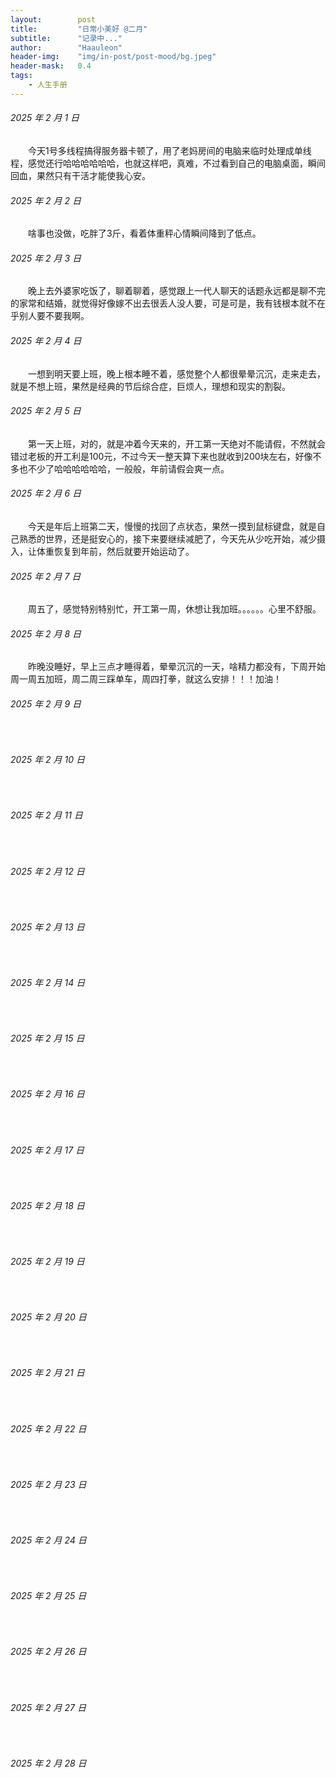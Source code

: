 ```yaml
---
layout:        post
title:         "日常小美好 @二月"
subtitle:      "记录中..."
author:        "Haauleon"
header-img:    "img/in-post/post-mood/bg.jpeg"
header-mask:   0.4
tags:
    - 人生手册
---
```


###### 2025 年 2 月 1 日
&emsp;&emsp;今天1号多线程搞得服务器卡顿了，用了老妈房间的电脑来临时处理成单线程，感觉还行哈哈哈哈哈哈，也就这样吧，真难，不过看到自己的电脑桌面，瞬间回血，果然只有干活才能使我心安。

###### 2025 年 2 月 2 日
&emsp;&emsp;啥事也没做，吃胖了3斤，看着体重秤心情瞬间降到了低点。

###### 2025 年 2 月 3 日
&emsp;&emsp;晚上去外婆家吃饭了，聊着聊着，感觉跟上一代人聊天的话题永远都是聊不完的家常和结婚，就觉得好像嫁不出去很丢人没人要，可是可是，我有钱根本就不在乎别人要不要我啊。

###### 2025 年 2 月 4 日
&emsp;&emsp;一想到明天要上班，晚上根本睡不着，感觉整个人都很晕晕沉沉，走来走去，就是不想上班，果然是经典的节后综合症，巨烦人，理想和现实的割裂。

###### 2025 年 2 月 5 日
&emsp;&emsp;第一天上班，对的，就是冲着今天来的，开工第一天绝对不能请假，不然就会错过老板的开工利是100元，不过今天一整天算下来也就收到200块左右，好像不多也不少了哈哈哈哈哈哈，一般般，年前请假会爽一点。

###### 2025 年 2 月 6 日
&emsp;&emsp;今天是年后上班第二天，慢慢的找回了点状态，果然一摸到鼠标键盘，就是自己熟悉的世界，还是挺安心的，接下来要继续减肥了，今天先从少吃开始，减少摄入，让体重恢复到年前，然后就要开始运动了。

###### 2025 年 2 月 7 日
&emsp;&emsp;周五了，感觉特别特别忙，开工第一周，休想让我加班。。。。。。心里不舒服。

###### 2025 年 2 月 8 日
&emsp;&emsp;昨晚没睡好，早上三点才睡得着，晕晕沉沉的一天，啥精力都没有，下周开始周一周五加班，周二周三踩单车，周四打拳，就这么安排！！！加油！

###### 2025 年 2 月 9 日
&emsp;&emsp;

###### 2025 年 2 月 10 日
&emsp;&emsp;

###### 2025 年 2 月 11 日
&emsp;&emsp;

###### 2025 年 2 月 12 日
&emsp;&emsp;

###### 2025 年 2 月 13 日
&emsp;&emsp;

###### 2025 年 2 月 14 日
&emsp;&emsp;

###### 2025 年 2 月 15 日
&emsp;&emsp;

###### 2025 年 2 月 16 日
&emsp;&emsp;

###### 2025 年 2 月 17 日
&emsp;&emsp;

###### 2025 年 2 月 18 日
&emsp;&emsp;

###### 2025 年 2 月 19 日
&emsp;&emsp;

###### 2025 年 2 月 20 日
&emsp;&emsp;

###### 2025 年 2 月 21 日
&emsp;&emsp;

###### 2025 年 2 月 22 日
&emsp;&emsp;

###### 2025 年 2 月 23 日
&emsp;&emsp;

###### 2025 年 2 月 24 日
&emsp;&emsp;

###### 2025 年 2 月 25 日
&emsp;&emsp;

###### 2025 年 2 月 26 日
&emsp;&emsp;

###### 2025 年 2 月 27 日
&emsp;&emsp;

###### 2025 年 2 月 28 日
&emsp;&emsp;
